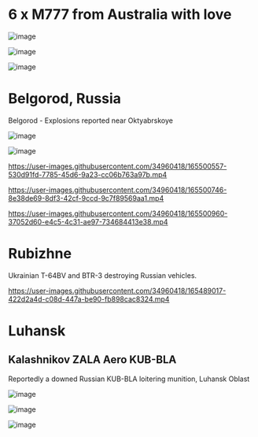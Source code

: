 # 6 x M777 from Australia with love

![image](https://user-images.githubusercontent.com/34960418/165488752-ed525c84-ed5c-41e6-ae45-cd3a14a477c5.png)

![image](https://user-images.githubusercontent.com/34960418/165488768-750056e3-c8b6-47cc-a6bb-f5b557c6cfe6.png)

![image](https://user-images.githubusercontent.com/34960418/165488785-65db8309-8235-4d53-88e4-13c25fe58a23.png)


# Belgorod, Russia

Belgorod - Explosions reported near Oktyabrskoye

![image](https://user-images.githubusercontent.com/34960418/165490537-7d50a32b-bcf5-4af2-b7da-70395e19b968.png)

![image](https://user-images.githubusercontent.com/34960418/165499781-00e00f70-76cc-4ffb-93f2-fd2194415b3b.png)

https://user-images.githubusercontent.com/34960418/165500557-530d91fd-7785-45d6-9a23-cc06b763a97b.mp4

https://user-images.githubusercontent.com/34960418/165500746-8e38de69-8df3-42cf-9ccd-9c7f89569aa1.mp4

https://user-images.githubusercontent.com/34960418/165500960-37052d60-e4c5-4c31-ae97-734684413e38.mp4


# Rubizhne

Ukrainian T-64BV and BTR-3 destroying Russian vehicles.

https://user-images.githubusercontent.com/34960418/165489017-422d2a4d-c08d-447a-be90-fb898cac8324.mp4


# Luhansk

## Kalashnikov ZALA Aero KUB-BLA

Reportedly a downed Russian KUB-BLA loitering munition, Luhansk Oblast

![image](https://user-images.githubusercontent.com/34960418/165489516-14676567-7936-40fe-9a34-1d02759b1cf9.png)

![image](https://user-images.githubusercontent.com/34960418/165489532-109bca9e-db84-4bf5-bb35-9bc50ab5e7fd.png)

![image](https://user-images.githubusercontent.com/34960418/165489549-0d3fa48b-cf25-42e8-b7dd-d600ffb20b56.png)
